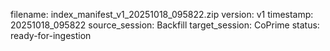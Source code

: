 filename: index_manifest_v1_20251018_095822.zip
version: v1
timestamp: 20251018_095822
source_session: Backfill
target_session: CoPrime
status: ready-for-ingestion
